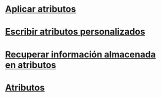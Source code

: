 # [Aplicar atributos](applying-attributes.md)
# [Escribir atributos personalizados](writing-custom-attributes.md)
# [Recuperar información almacenada en atributos](retrieving-information-stored-in-attributes.md)
# [Atributos](index.md)
